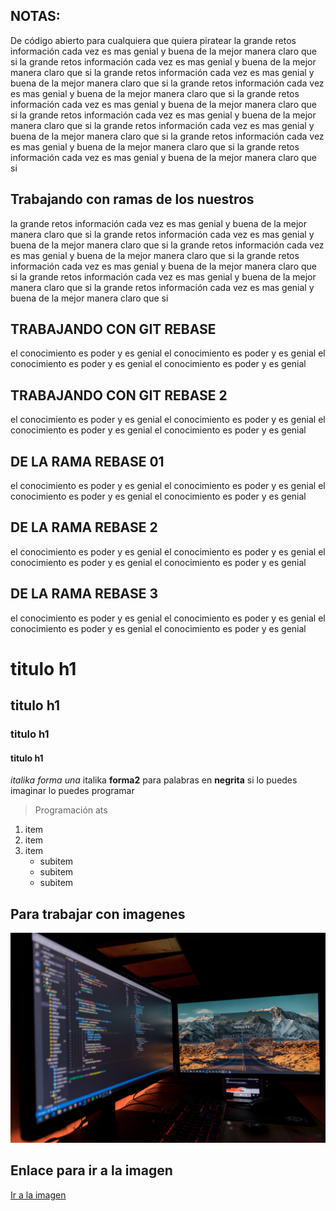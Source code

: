 ## NOTAS:

De código abierto para cualquiera que quiera piratear
la grande retos información cada vez es mas genial y buena de la mejor manera claro que si
la grande retos información cada vez es mas genial y buena de la mejor manera claro que si
la grande retos información cada vez es mas genial y buena de la mejor manera claro que si
la grande retos información cada vez es mas genial y buena de la mejor manera claro que si
la grande retos información cada vez es mas genial y buena de la mejor manera claro que si
la grande retos información cada vez es mas genial y buena de la mejor manera claro que si
la grande retos información cada vez es mas genial y buena de la mejor manera claro que si
la grande retos información cada vez es mas genial y buena de la mejor manera claro que si
la grande retos información cada vez es mas genial y buena de la mejor manera claro que si

## Trabajando con ramas de los nuestros

la grande retos información cada vez es mas genial y buena de la mejor manera claro que si
la grande retos información cada vez es mas genial y buena de la mejor manera claro que si
la grande retos información cada vez es mas genial y buena de la mejor manera claro que si
la grande retos información cada vez es mas genial y buena de la mejor manera claro que si
la grande retos información cada vez es mas genial y buena de la mejor manera claro que si
la grande retos información cada vez es mas genial y buena de la mejor manera claro que si

## TRABAJANDO CON GIT REBASE

el conocimiento es poder y es genial
el conocimiento es poder y es genial
el conocimiento es poder y es genial
el conocimiento es poder y es genial

## TRABAJANDO CON GIT REBASE 2

el conocimiento es poder y es genial
el conocimiento es poder y es genial
el conocimiento es poder y es genial
el conocimiento es poder y es genial

## DE LA RAMA REBASE 01

el conocimiento es poder y es genial
el conocimiento es poder y es genial
el conocimiento es poder y es genial
el conocimiento es poder y es genial

## DE LA RAMA REBASE 2

el conocimiento es poder y es genial
el conocimiento es poder y es genial
el conocimiento es poder y es genial
el conocimiento es poder y es genial

## DE LA RAMA REBASE 3

el conocimiento es poder y es genial
el conocimiento es poder y es genial
el conocimiento es poder y es genial
el conocimiento es poder y es genial

# titulo h1

## titulo h1

### titulo h1

#### titulo h1

_italika forma una_ italika **forma2**
para palabras en **negrita**
si lo puedes imaginar lo puedes programar

> Programación ats

1. item
2. item
3. item
      - subitem
      - subitem
      - subitem
## Para trabajar con imagenes
![Batman](https://github.com/cybertcode/git-practica/blob/master/3.jpg?raw=true)
## Enlace para ir a la imagen
[Ir a la imagen](https://github.com/cybertcode/git-practica/blob/master/3.jpg?raw=true)
